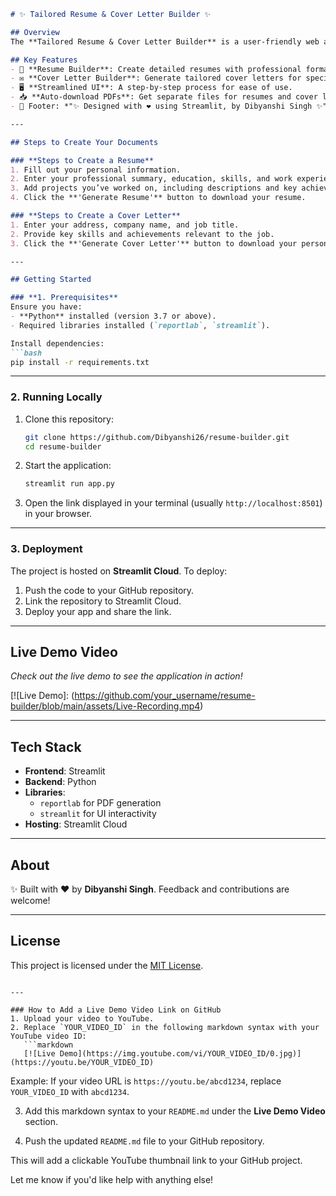 ```markdown
# ✨ Tailored Resume & Cover Letter Builder ✨

## Overview
The **Tailored Resume & Cover Letter Builder** is a user-friendly web application that helps you create polished resumes and personalized cover letters in minutes. Whether you’re a seasoned professional or just starting your career, this tool ensures your documents are professional and impactful.

## Key Features
- 📄 **Resume Builder**: Create detailed resumes with professional formatting.
- ✉️ **Cover Letter Builder**: Generate tailored cover letters for specific job roles.
- 🖥️ **Streamlined UI**: A step-by-step process for ease of use.
- 📥 **Auto-download PDFs**: Get separate files for resumes and cover letters.
- 🌟 Footer: *"✨ Designed with ❤️ using Streamlit, by Dibyanshi Singh ✨"*

---

## Steps to Create Your Documents

### **Steps to Create a Resume**
1. Fill out your personal information.
2. Enter your professional summary, education, skills, and work experience.
3. Add projects you’ve worked on, including descriptions and key achievements.
4. Click the **'Generate Resume'** button to download your resume.

### **Steps to Create a Cover Letter**
1. Enter your address, company name, and job title.
2. Provide key skills and achievements relevant to the job.
3. Click the **'Generate Cover Letter'** button to download your personalized cover letter.

---

## Getting Started

### **1. Prerequisites**
Ensure you have:
- **Python** installed (version 3.7 or above).
- Required libraries installed (`reportlab`, `streamlit`).

Install dependencies:
```bash
pip install -r requirements.txt
```

---

### **2. Running Locally**
1. Clone this repository:
   ```bash
   git clone https://github.com/Dibyanshi26/resume-builder.git
   cd resume-builder
   ```

2. Start the application:
   ```bash
   streamlit run app.py
   ```

3. Open the link displayed in your terminal (usually `http://localhost:8501`) in your browser.

---

### **3. Deployment**
The project is hosted on **Streamlit Cloud**. To deploy:
1. Push the code to your GitHub repository.
2. Link the repository to Streamlit Cloud.
3. Deploy your app and share the link.

---

## Live Demo Video
*Check out the live demo to see the application in action!*

[![Live Demo]: (https://github.com/your_username/resume-builder/blob/main/assets/Live-Recording.mp4)

---

## Tech Stack
- **Frontend**: Streamlit
- **Backend**: Python
- **Libraries**:
  - `reportlab` for PDF generation
  - `streamlit` for UI interactivity
- **Hosting**: Streamlit Cloud

---

## About
✨ Built with ❤️ by **Dibyanshi Singh**. Feedback and contributions are welcome!

---

## License
This project is licensed under the [MIT License](LICENSE).
```

---

### How to Add a Live Demo Video Link on GitHub
1. Upload your video to YouTube.
2. Replace `YOUR_VIDEO_ID` in the following markdown syntax with your YouTube video ID:
   ```markdown
   [![Live Demo](https://img.youtube.com/vi/YOUR_VIDEO_ID/0.jpg)](https://youtu.be/YOUR_VIDEO_ID)
   ```
   Example: If your video URL is `https://youtu.be/abcd1234`, replace `YOUR_VIDEO_ID` with `abcd1234`.

3. Add this markdown syntax to your `README.md` under the **Live Demo Video** section.

4. Push the updated `README.md` file to your GitHub repository.

This will add a clickable YouTube thumbnail link to your GitHub project.

Let me know if you'd like help with anything else!
